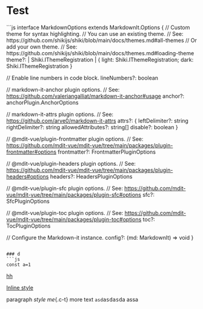 # Test

<shader title="My journey with Vue"/>
<shader title="My journey with Vue"/>
```js
interface MarkdownOptions extends MarkdownIt.Options {
  // Custom theme for syntax highlighting.
  // You can use an existing theme.
  // See: https://github.com/shikijs/shiki/blob/main/docs/themes.md#all-themes
  // Or add your own theme.
  // See: https://github.com/shikijs/shiki/blob/main/docs/themes.md#loading-theme
  theme?:
    | Shiki.IThemeRegistration
    | { light: Shiki.IThemeRegistration; dark: Shiki.IThemeRegistration }

// Enable line numbers in code block.
lineNumbers?: boolean

// markdown-it-anchor plugin options.
// See: https://github.com/valeriangalliat/markdown-it-anchor#usage
anchor?: anchorPlugin.AnchorOptions

// markdown-it-attrs plugin options.
// See: https://github.com/arve0/markdown-it-attrs
attrs?: {
leftDelimiter?: string
rightDelimiter?: string
allowedAttributes?: string[]
disable?: boolean
}

// @mdit-vue/plugin-frontmatter plugin options.
// See: https://github.com/mdit-vue/mdit-vue/tree/main/packages/plugin-frontmatter#options
frontmatter?: FrontmatterPluginOptions

// @mdit-vue/plugin-headers plugin options.
// See: https://github.com/mdit-vue/mdit-vue/tree/main/packages/plugin-headers#options
headers?: HeadersPluginOptions

// @mdit-vue/plugin-sfc plugin options.
// See: https://github.com/mdit-vue/mdit-vue/tree/main/packages/plugin-sfc#options
sfc?: SfcPluginOptions

// @mdit-vue/plugin-toc plugin options.
// See: https://github.com/mdit-vue/mdit-vue/tree/main/packages/plugin-toc#options
toc?: TocPluginOptions

// Configure the Markdown-it instance.
config?: (md: MarkdownIt) => void
}

````

### d
```js
const a=1
````

[hh](https://vitepress.vuejs.org/)

[Inline style](http://example.com/ '标题')

[^_^]: 开心注释

paragraph _style me_{.c-t} more text
<code>asd</code><kbd>asd</kbd><samp>asd</samp>a
assa

